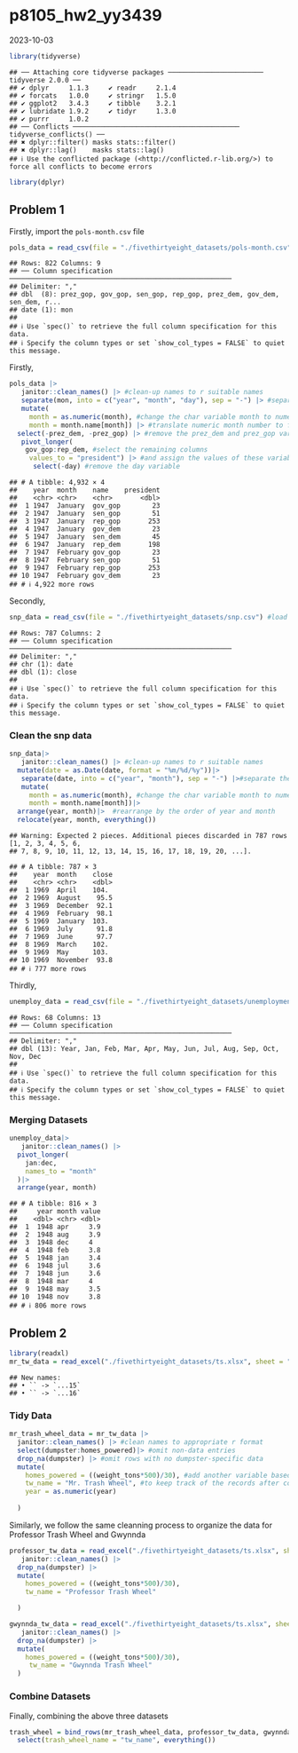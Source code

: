 p8105_hw2_yy3439
================
2023-10-03

``` r
library(tidyverse)
```

    ## ── Attaching core tidyverse packages ──────────────────────── tidyverse 2.0.0 ──
    ## ✔ dplyr     1.1.3     ✔ readr     2.1.4
    ## ✔ forcats   1.0.0     ✔ stringr   1.5.0
    ## ✔ ggplot2   3.4.3     ✔ tibble    3.2.1
    ## ✔ lubridate 1.9.2     ✔ tidyr     1.3.0
    ## ✔ purrr     1.0.2     
    ## ── Conflicts ────────────────────────────────────────── tidyverse_conflicts() ──
    ## ✖ dplyr::filter() masks stats::filter()
    ## ✖ dplyr::lag()    masks stats::lag()
    ## ℹ Use the conflicted package (<http://conflicted.r-lib.org/>) to force all conflicts to become errors

``` r
library(dplyr)
```

## Problem 1

Firstly, import the `pols-month.csv` file

``` r
pols_data = read_csv(file = "./fivethirtyeight_datasets/pols-month.csv") #import the pols-month csv file
```

    ## Rows: 822 Columns: 9
    ## ── Column specification ────────────────────────────────────────────────────────
    ## Delimiter: ","
    ## dbl  (8): prez_gop, gov_gop, sen_gop, rep_gop, prez_dem, gov_dem, sen_dem, r...
    ## date (1): mon
    ## 
    ## ℹ Use `spec()` to retrieve the full column specification for this data.
    ## ℹ Specify the column types or set `show_col_types = FALSE` to quiet this message.

Firstly,

``` r
pols_data |>
   janitor::clean_names() |> #clean-up names to r suitable names
   separate(mon, into = c("year", "month", "day"), sep = "-") |> #separate the mon variable by "-"
   mutate(
     month = as.numeric(month), #change the char variable month to numeric
     month = month.name[month]) |> #translate numeric month number to full month names
  select(-prez_dem, -prez_gop) |> #remove the prez_dem and prez_gop variables
   pivot_longer(
    gov_gop:rep_dem, #select the remaining columns
     values_to = "president") |> #and assign the values of these variables to a new variable "president"
      select(-day) #remove the day variable
```

    ## # A tibble: 4,932 × 4
    ##    year  month    name    president
    ##    <chr> <chr>    <chr>       <dbl>
    ##  1 1947  January  gov_gop        23
    ##  2 1947  January  sen_gop        51
    ##  3 1947  January  rep_gop       253
    ##  4 1947  January  gov_dem        23
    ##  5 1947  January  sen_dem        45
    ##  6 1947  January  rep_dem       198
    ##  7 1947  February gov_gop        23
    ##  8 1947  February sen_gop        51
    ##  9 1947  February rep_gop       253
    ## 10 1947  February gov_dem        23
    ## # ℹ 4,922 more rows

Secondly,

``` r
snp_data = read_csv(file = "./fivethirtyeight_datasets/snp.csv") #load the snp.csv file
```

    ## Rows: 787 Columns: 2
    ## ── Column specification ────────────────────────────────────────────────────────
    ## Delimiter: ","
    ## chr (1): date
    ## dbl (1): close
    ## 
    ## ℹ Use `spec()` to retrieve the full column specification for this data.
    ## ℹ Specify the column types or set `show_col_types = FALSE` to quiet this message.

### Clean the snp data

``` r
snp_data|>
   janitor::clean_names() |> #clean-up names to r suitable names
  mutate(date = as.Date(date, format = "%m/%d/%y"))|>
   separate(date, into = c("year", "month"), sep = "-") |>#separate the date variable into year, month, and day
   mutate(
     month = as.numeric(month), #change the char variable month to numeric
     month = month.name[month])|>
  arrange(year, month)|>  #rearrange by the order of year and month
  relocate(year, month, everything())
```

    ## Warning: Expected 2 pieces. Additional pieces discarded in 787 rows [1, 2, 3, 4, 5, 6,
    ## 7, 8, 9, 10, 11, 12, 13, 14, 15, 16, 17, 18, 19, 20, ...].

    ## # A tibble: 787 × 3
    ##    year  month    close
    ##    <chr> <chr>    <dbl>
    ##  1 1969  April    104. 
    ##  2 1969  August    95.5
    ##  3 1969  December  92.1
    ##  4 1969  February  98.1
    ##  5 1969  January  103. 
    ##  6 1969  July      91.8
    ##  7 1969  June      97.7
    ##  8 1969  March    102. 
    ##  9 1969  May      103. 
    ## 10 1969  November  93.8
    ## # ℹ 777 more rows

Thirdly,

``` r
unemploy_data = read_csv(file = "./fivethirtyeight_datasets/unemployment.csv") #load the snp.csv file
```

    ## Rows: 68 Columns: 13
    ## ── Column specification ────────────────────────────────────────────────────────
    ## Delimiter: ","
    ## dbl (13): Year, Jan, Feb, Mar, Apr, May, Jun, Jul, Aug, Sep, Oct, Nov, Dec
    ## 
    ## ℹ Use `spec()` to retrieve the full column specification for this data.
    ## ℹ Specify the column types or set `show_col_types = FALSE` to quiet this message.

### Merging Datasets

``` r
unemploy_data|>
   janitor::clean_names() |>
  pivot_longer(
    jan:dec,
    names_to = "month"
  )|>
  arrange(year, month)
```

    ## # A tibble: 816 × 3
    ##     year month value
    ##    <dbl> <chr> <dbl>
    ##  1  1948 apr     3.9
    ##  2  1948 aug     3.9
    ##  3  1948 dec     4  
    ##  4  1948 feb     3.8
    ##  5  1948 jan     3.4
    ##  6  1948 jul     3.6
    ##  7  1948 jun     3.6
    ##  8  1948 mar     4  
    ##  9  1948 may     3.5
    ## 10  1948 nov     3.8
    ## # ℹ 806 more rows

## Problem 2

``` r
library(readxl)
mr_tw_data = read_excel("./fivethirtyeight_datasets/ts.xlsx", sheet = "Mr. Trash Wheel", skip = 1) #load the excel file with Mr. Trash Wheel sheet and omit the first column with figure 
```

    ## New names:
    ## • `` -> `...15`
    ## • `` -> `...16`

### Tidy Data

``` r
mr_trash_wheel_data = mr_tw_data |> 
  janitor::clean_names() |> #clean names to appropriate r format
  select(dumpster:homes_powered)|> #omit non-data entries 
  drop_na(dumpster) |> #omit rows with no dumpster-specific data 
  mutate(
    homes_powered = ((weight_tons*500)/30), #add another variable based on the calculation in the notes
    tw_name = "Mr. Trash Wheel", #to keep track of the records after combining datasets 
    year = as.numeric(year)
    
  )
```

Similarly, we follow the same cleanning process to organize the data for
Professor Trash Wheel and Gwynnda

``` r
professor_tw_data = read_excel("./fivethirtyeight_datasets/ts.xlsx", sheet = "Professor Trash Wheel", skip = 1)|>
   janitor::clean_names() |>
  drop_na(dumpster) |>
  mutate(
    homes_powered = ((weight_tons*500)/30),
    tw_name = "Professor Trash Wheel"

  )

gwynnda_tw_data = read_excel("./fivethirtyeight_datasets/ts.xlsx", sheet = "Gwynnda Trash Wheel", skip = 1)|>
   janitor::clean_names() |>
  drop_na(dumpster) |>
  mutate(
    homes_powered = ((weight_tons*500)/30),
     tw_name = "Gwynnda Trash Wheel"
  )
```

### Combine Datasets

Finally, combining the above three datasets

``` r
trash_wheel = bind_rows(mr_trash_wheel_data, professor_tw_data, gwynnda_tw_data) |>
  select(trash_wheel_name = "tw_name", everything())
```
